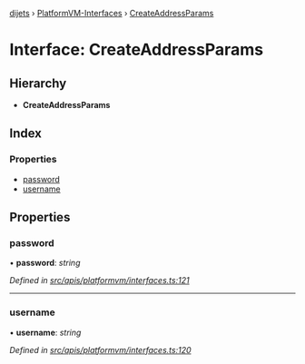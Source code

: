 [dijets](../README.md) › [PlatformVM-Interfaces](../modules/platformvm_interfaces.md) › [CreateAddressParams](platformvm_interfaces.createaddressparams.md)

# Interface: CreateAddressParams

## Hierarchy

* **CreateAddressParams**

## Index

### Properties

* [password](platformvm_interfaces.createaddressparams.md#password)
* [username](platformvm_interfaces.createaddressparams.md#username)

## Properties

###  password

• **password**: *string*

*Defined in [src/apis/platformvm/interfaces.ts:121](https://github.com/Dijets-Inc/dijetsjs/blob/ca67b81/src/apis/platformvm/interfaces.ts#L121)*

___

###  username

• **username**: *string*

*Defined in [src/apis/platformvm/interfaces.ts:120](https://github.com/Dijets-Inc/dijetsjs/blob/ca67b81/src/apis/platformvm/interfaces.ts#L120)*
